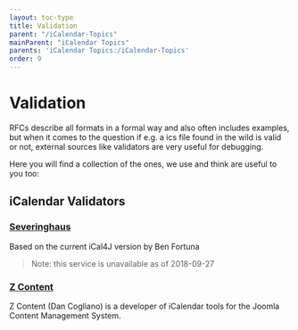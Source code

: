 ```yaml
---
layout: toc-type
title: Validation
parent: "/iCalendar-Topics"
mainParent: "iCalendar Topics"
parents: 'iCalendar Topics:/iCalendar-Topics'
order: 9
---
```


# Validation

RFCs describe all formats in a formal way and also often includes examples, but when it comes to the question if e.g. a ics file found in the wild is valid or not, external sources like validators are very useful for debugging.

Here you will find a collection of the ones, we use and think are useful to you too:

## iCalendar Validators

### [Severinghaus](http://severinghaus.org/projects/icv/)
Based on the current iCal4J version by Ben Fortuna

> Note: this service is unavailable as of 2018-09-27

### [Z Content](https://icalendar.org/validator.html)
Z Content (Dan Cogliano) is a developer of iCalendar tools for the Joomla Content Management System.
